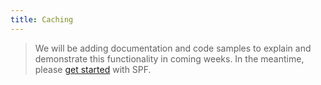 ```yaml
---
title: Caching
---
```


> We will be adding documentation and code samples to explain and demonstrate
> this functionality in coming weeks.  In the meantime, please
> [get started][start] with SPF.


[start]: ../../start/
